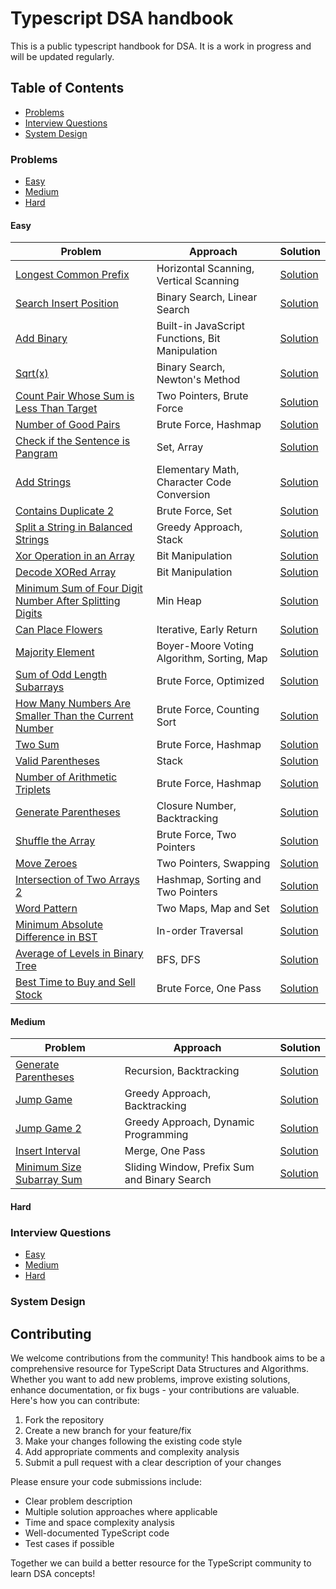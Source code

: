 # Typescript DSA handbook

This is a public typescript handbook for DSA. It is a work in progress and will be updated regularly.

## Table of Contents

- [Problems](#problems)
- [Interview Questions](#interview-questions)
- [System Design](#system-design)

### Problems
- [Easy](#easy)
- [Medium](#medium)
- [Hard](#hard)

#### Easy
| Problem | Approach | Solution |
|---------|------------|----------|
| [Longest Common Prefix](problems/easy/longest-common-prefix) | Horizontal Scanning, Vertical Scanning | [Solution](problems/easy/longest-common-prefix/index.md) |
| [Search Insert Position](problems/easy/search-insert-position) | Binary Search, Linear Search | [Solution](problems/easy/search-insert-position/index.md) |
| [Add Binary](problems/easy/add-binary) | Built-in JavaScript Functions, Bit Manipulation | [Solution](problems/easy/add-binary/index.md) |
| [Sqrt(x)](problems/easy/sqrt-x) | Binary Search, Newton's Method | [Solution](problems/easy/sqrt-x/index.md) |
| [Count Pair Whose Sum is Less Than Target](problems/easy/count-pair-whose-sum-is-less-than-target) | Two Pointers, Brute Force | [Solution](problems/easy/count-pair-whose-sum-is-less-than-target/index.md) |
| [Number of Good Pairs](problems/easy/number-of-good-pairs) | Brute Force, Hashmap | [Solution](problems/easy/number-of-good-pairs/index.md) |
| [Check if the Sentence is Pangram](problems/easy/check-if-the-sentence-is-pangram) | Set, Array | [Solution](problems/easy/check-if-the-sentence-is-pangram/index.md) |
| [Add Strings](problems/easy/add-string) | Elementary Math, Character Code Conversion | [Solution](problems/easy/add-string/index.md) |
| [Contains Duplicate 2](problems/easy/contains-duplicate-2) | Brute Force, Set | [Solution](problems/easy/contains-duplicate-2/index.md) |
| [Split a String in Balanced Strings](problems/easy/split-a-string-in-balanced-strings) | Greedy Approach, Stack | [Solution](problems/easy/split-a-string-in-balanced-strings/index.md) |
| [Xor Operation in an Array](problems/easy/xor-operation-in-an-array) | Bit Manipulation | [Solution](problems/easy/xor-operation-in-an-array/index.md) |
| [Decode XORed Array](problems/easy/decode-xor-in-an-array) | Bit Manipulation | [Solution](problems/easy/decode-xor-in-an-array/index.md) |
| [Minimum Sum of Four Digit Number After Splitting Digits](problems/easy/minimum-sum-of-four-digit-number-after-splitting-digits) | Min Heap | [Solution](problems/easy/minimum-sum-of-four-digit-number-after-splitting-digits/index.md) |
| [Can Place Flowers](problems/easy/can-place-flowers) | Iterative, Early Return | [Solution](problems/easy/can-place-flowers/index.md) |
| [Majority Element](problems/easy/majority-element) | Boyer-Moore Voting Algorithm, Sorting, Map | [Solution](problems/easy/majority-element/index.md) |
| [Sum of Odd Length Subarrays](problems/easy/sum-of-odd-length-subarrays) | Brute Force, Optimized | [Solution](problems/easy/sum-of-odd-length-subarrays/index.md) |
| [How Many Numbers Are Smaller Than the Current Number](problems/easy/how-many-numbers-are-smaller-than-the-current-number) | Brute Force, Counting Sort | [Solution](problems/easy/how-many-numbers-are-smaller-than-the-current-number/index.md) |
| [Two Sum](problems/easy/two-sum) | Brute Force, Hashmap | [Solution](problems/easy/two-sum/index.md) |
| [Valid Parentheses](problems/easy/valid-parentheses) | Stack | [Solution](problems/easy/valid-parentheses/index.md) |
| [Number of Arithmetic Triplets](problems/easy/number-of-arithmetic-triplets) | Brute Force, Hashmap | [Solution](problems/easy/number-of-arithmetic-triplets/index.md) |
| [Generate Parentheses](problems/easy/generate-parentheses) | Closure Number, Backtracking | [Solution](problems/easy/generate-parentheses/index.md) |
| [Shuffle the Array](problems/easy/shuffle-array) | Brute Force, Two Pointers | [Solution](problems/easy/shuffle-array/index.md) |
| [Move Zeroes](problems/easy/move-zeros) | Two Pointers, Swapping | [Solution](problems/easy/move-zeros/index.md) |
| [Intersection of Two Arrays 2](problems/easy/insersection-of-two-arrays-2) | Hashmap, Sorting and Two Pointers | [Solution](problems/easy/insersection-of-two-arrays-2/index.md) |
| [Word Pattern](problems/easy/word-pattern) | Two Maps, Map and Set | [Solution](problems/easy/word-pattern/index.md) |
| [Minimum Absolute Difference in BST](problems/easy/minimum-absolute-difference-bst) | In-order Traversal | [Solution](problems/easy/minimum-absolute-difference-bst/index.md) |
| [Average of Levels in Binary Tree](problems/easy/average-of-levels-in-binary-tree) | BFS, DFS | [Solution](problems/easy/average-of-levels-in-binary-tree/index.md) |
| [Best Time to Buy and Sell Stock](problems/easy/best-time-to-buy-and-sell-stock) | Brute Force, One Pass | [Solution](problems/easy/best-time-to-buy-and-sell-stock/index.md) |

#### Medium
| Problem | Approach | Solution |
|---------|------------|----------|
| [Generate Parentheses](problems/medium/generate-parentheses) | Recursion, Backtracking | [Solution](problems/medium/generate-parentheses/index.md) |
| [Jump Game](problems/medium/jump-game) | Greedy Approach, Backtracking | [Solution](problems/medium/jump-game/index.md) |
| [Jump Game 2](problems/medium/jump-game-2) | Greedy Approach, Dynamic Programming | [Solution](problems/medium/jump-game-2/index.md) |
| [Insert Interval](problems/medium/insert-interval) | Merge, One Pass | [Solution](problems/medium/insert-interval/index.ts) |
| [Minimum Size Subarray Sum](problems/medium/minimum-size-subarray-sum) | Sliding Window, Prefix Sum and Binary Search | [Solution](problems/medium/minimum-size-subarray-sum/index.md) |

#### Hard

### Interview Questions
- [Easy](#easy)
- [Medium](#medium)
- [Hard](#hard)

### System Design

## Contributing

We welcome contributions from the community! This handbook aims to be a comprehensive resource for TypeScript Data Structures and Algorithms. Whether you want to add new problems, improve existing solutions, enhance documentation, or fix bugs - your contributions are valuable. Here's how you can contribute:

1. Fork the repository
2. Create a new branch for your feature/fix
3. Make your changes following the existing code style
4. Add appropriate comments and complexity analysis
5. Submit a pull request with a clear description of your changes

Please ensure your code submissions include:
- Clear problem description
- Multiple solution approaches where applicable
- Time and space complexity analysis
- Well-documented TypeScript code
- Test cases if possible

Together we can build a better resource for the TypeScript community to learn DSA concepts!
